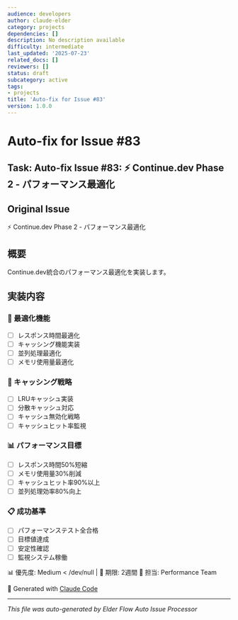 ```yaml
---
audience: developers
author: claude-elder
category: projects
dependencies: []
description: No description available
difficulty: intermediate
last_updated: '2025-07-23'
related_docs: []
reviewers: []
status: draft
subcategory: active
tags:
- projects
title: 'Auto-fix for Issue #83'
version: 1.0.0
---
```


# Auto-fix for Issue #83

## Task: Auto-fix Issue #83: ⚡ Continue.dev Phase 2 - パフォーマンス最適化

## Original Issue
⚡ Continue.dev Phase 2 - パフォーマンス最適化

## 概要
Continue.dev統合のパフォーマンス最適化を実装します。

## 実装内容
### 🔧 最適化機能
- [ ] レスポンス時間最適化
- [ ] キャッシング機能実装
- [ ] 並列処理最適化
- [ ] メモリ使用量最適化

### 🎯 キャッシング戦略
- [ ] LRUキャッシュ実装
- [ ] 分散キャッシュ対応
- [ ] キャッシュ無効化戦略
- [ ] キャッシュヒット率監視

### 📊 パフォーマンス目標
- [ ] レスポンス時間50%短縮
- [ ] メモリ使用量30%削減
- [ ] キャッシュヒット率90%以上
- [ ] 並列処理効率80%向上

### 📋 成功基準
- [ ] パフォーマンステスト全合格
- [ ] 目標値達成
- [ ] 安定性確認
- [ ] 監視システム稼働

📊 優先度: Medium  < /dev/null |  📅 期限: 2週間
🔧 担当: Performance Team

🤖 Generated with [Claude Code](https://claude.ai/code)

---
*This file was auto-generated by Elder Flow Auto Issue Processor*

